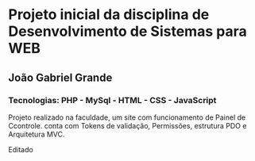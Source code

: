 # Projeto inicial da disciplina de Desenvolvimento de Sistemas para WEB

## João Gabriel Grande

### Tecnologias: PHP - MySql - HTML - CSS - JavaScript

Projeto realizado na faculdade, um site com funcionamento de Painel de Ccontrole. conta com Tokens de validação, Permissões, estrutura PDO e Arquitetura MVC.

Editado
